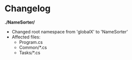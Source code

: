 # Changelog

**./NameSorter/**
* Changed root namespace from 'globalX' to 'NameSorter'
* Affected files:
	* Program.cs
	* Common/*.cs
	* Tasks/*.cs
